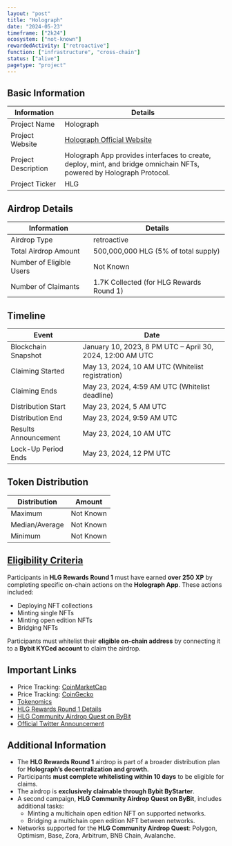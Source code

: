 ```yaml
---
layout: "post"
title: "Holograph"
date: "2024-05-23"
timeframe: ["2k24"]
ecosystem: ["not-known"]
rewardedActivity: ["retroactive"]
function: ["infrastructure", "cross-chain"]
status: ["alive"]
pagetype: "project"
---
```


## Basic Information

| Information         | Details                                                                                                              |
| ------------------- | -------------------------------------------------------------------------------------------------------------------- |
| Project Name        | Holograph                                                                                                            |
| Project Website     | [Holograph Official Website](https://mirror.xyz/holographxyz.eth)                                                    |
| Project Description | Holograph App provides interfaces to create, deploy, mint, and bridge omnichain NFTs, powered by Holograph Protocol. |
| Project Ticker      | HLG                                                                                                                  |

## Airdrop Details

| Information              | Details                                  |
| ------------------------ | ---------------------------------------- |
| Airdrop Type             | retroactive                              |
| Total Airdrop Amount     | 500,000,000 HLG (5% of total supply)     |
| Number of Eligible Users | Not Known                                |
| Number of Claimants      | 1.7K Collected (for HLG Rewards Round 1) |

## Timeline

| Event                | Date                                                      |
| -------------------- | --------------------------------------------------------- |
| Blockchain Snapshot  | January 10, 2023, 8 PM UTC – April 30, 2024, 12:00 AM UTC |
| Claiming Started     | May 13, 2024, 10 AM UTC (Whitelist registration)          |
| Claiming Ends        | May 23, 2024, 4:59 AM UTC (Whitelist deadline)            |
| Distribution Start   | May 23, 2024, 5 AM UTC                                    |
| Distribution End     | May 23, 2024, 9:59 AM UTC                                 |
| Results Announcement | May 23, 2024, 10 AM UTC                                   |
| Lock-Up Period Ends  | May 23, 2024, 12 PM UTC                                   |

## Token Distribution

| Distribution   | Amount    |
| -------------- | --------- |
| Maximum        | Not Known |
| Median/Average | Not Known |
| Minimum        | Not Known |

## [Eligibility Criteria](https://mirror.xyz/holographxyz.eth/U6QdnpflhQvsiKc1wsHI0ZW9hd8hRWTqRq5Y5Uwcf80)

Participants in **HLG Rewards Round 1** must have earned **over 250 XP** by completing specific on-chain actions on the **Holograph App**. These actions included:

- Deploying NFT collections
- Minting single NFTs
- Minting open edition NFTs
- Bridging NFTs

Participants must whitelist their **eligible on-chain address** by connecting it to a **Bybit KYCed account** to claim the airdrop.

## Important Links

- Price Tracking: [CoinMarketCap](https://coinmarketcap.com/currencies/holograph)
- Price Tracking: [CoinGecko](https://www.coingecko.com/en/coins/holograph)
- [Tokenomics](https://mirror.xyz/holographxyz.eth/VwVSwT0BqujmLuq5Xnm4exDnx90Wl7c6WaqX8EuOuQI)
- [HLG Rewards Round 1 Details](https://mirror.xyz/holographxyz.eth/U6QdnpflhQvsiKc1wsHI0ZW9hd8hRWTqRq5Y5Uwcf80)
- [HLG Community Airdrop Quest on ByBit](https://mirror.xyz/holographxyz.eth/4rLnWdpRquokb1KyxMPUPii0MdP04jWHtc4LJc35GLo)
- [Official Twitter Announcement](https://x.com/holographxyz/status/1792737087130906674)

## Additional Information

- The **HLG Rewards Round 1** airdrop is part of a broader distribution plan for **Holograph’s decentralization and growth**.
- Participants **must complete whitelisting within 10 days** to be eligible for claims.
- The airdrop is **exclusively claimable through Bybit ByStarter**.
- A second campaign, **HLG Community Airdrop Quest on ByBit**, includes additional tasks:
  - Minting a multichain open edition NFT on supported networks.
  - Bridging a multichain open edition NFT between networks.
- Networks supported for the **HLG Community Airdrop Quest**: Polygon, Optimism, Base, Zora, Arbitrum, BNB Chain, Avalanche.